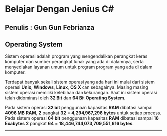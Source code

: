 # Belajar Dengan Jenius C#

## Penulis : Gun Gun Febrianza

## Operating System

Sistem operasi adalah program yang mengendalikan perangkat keras komputer dan sumber perangkat lunak yang ada di dalamnya, serta menyediakan layanan umum untuk program program yang ada di dalam komputer. 

Terdapat banyak sekali sistem operasi yang ada hari ini mulai dari sistem operasi **Unix**, **Windows**, **Linux**, **OS** **X** dan sebagainya. Masing masing sistem operasi memiliki kelebihan dan kekurangan. Saat ini sistem operasi telah didominasi oleh **32 Bit** dan **64 Bit** **Operating System**. 

Pada sistem operasi **32 bit** penggunaan kapasitas **RAM** dibatasi sampai **4096 MB** **RAM**, **2** pangkat **32** = **4,294,967,296 bytes** untuk setiap  process. Pada sistem operasi **64 bit** penggunaan kapasitas **RAM** dibatasi sampai **16 Exabytes** **2** pangkat **64** = **18,446,744,073,709,551,616 bytes**. 

---------------------

